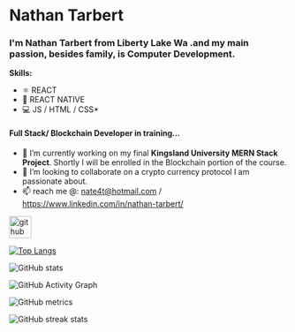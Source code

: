 
# Nathan Tarbert

### I'm Nathan Tarbert from Liberty Lake Wa .and my main passion, besides family, is Computer Development.

**Skills:**
* ⚛ REACT
* 📱 REACT NATIVE
* 💻 JS / HTML / CSS*

#### Full Stack/ Blockchain Developer in training...

- 🔭 I’m currently working on my final **Kingsland University MERN Stack Project**. Shortly I will be enrolled in the Blockchain portion of the course. 
- 👯 I’m looking to collaborate on a crypto currency protocol I am passionate about. 
- 📫 reach me @: nate4t@hotmail.com / https://www.linkedin.com/in/nathan-tarbert/


[<img src='https://cdn.jsdelivr.net/npm/simple-icons@3.0.1/icons/github.svg' alt='github' height='40'>](https://github.com/NathanTarbert)  

[![Top Langs](https://github-readme-stats.vercel.app/api/top-langs/?username=NathanTarbert)](https://github.com/anuraghazra/github-readme-stats)

![GitHub stats](https://github-readme-stats.vercel.app/api?username=NathanTarbert&show_icons=true)  

![GitHub Activity Graph](https://activity-graph.herokuapp.com/graph?username=NathanTarbert)  

![GitHub metrics](https://metrics.lecoq.io/NathanTarbert)  

![GitHub streak stats](https://github-readme-streak-stats.herokuapp.com/?user=NathanTarbert)  




